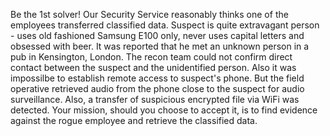 Be the 1st solver!
Our Security Service reasonably thinks one of the employees transferred classified data.
Suspect is quite extravagant person - uses old fashioned Samsung E100 only, never uses capital letters and obsessed with beer.
It was reported that he met an unknown person in a pub in Kensington, London. The recon team could not confirm direct contact between the suspect and the unidentified person. Also it was impossilbe to establish remote access to suspect's phone.
But the field operative retrieved audio from the phone close to the suspect for audio surveillance. Also, a transfer of suspicious encrypted file via WiFi was detected.
Your mission, should you choose to accept it, is to find evidence against the rogue employee and retrieve the classified data.

